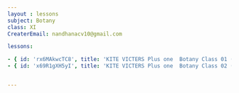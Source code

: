 ```yaml
--- 
layout : lessons 
subject: Botany
class: XI
CreaterEmail: nandhanacv10@gmail.com

lessons: 

- { id: 'rx6MAkwcTC8', title: 'KITE VICTERS Plus one  Botany Class 01 (First Bell-ഫസ്റ്റ് ബെല്‍)' }
- { id: 'x69R1gXH5yI', title: 'KITE VICTERS Plus one  Botany Class 02 (First Bell-ഫസ്റ്റ് ബെല്‍)' }


---
```

